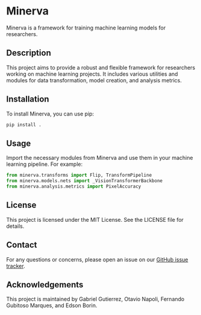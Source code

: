 # Minerva

Minerva is a framework for training machine learning models for researchers.

## Description

This project aims to provide a robust and flexible framework for researchers working on machine learning projects. It includes various utilities and modules for data transformation, model creation, and analysis metrics.

## Installation

To install Minerva, you can use pip:

```sh
pip install .
```

## Usage

Import the necessary modules from Minerva and use them in your machine learning pipeline. For example:

```python
from minerva.transforms import Flip, TransformPipeline
from minerva.models.nets import _VisionTransformerBackbone
from minerva.analysis.metrics import PixelAccuracy
```

## License

This project is licensed under the MIT License. See the LICENSE file for details.

## Contact

For any questions or concerns, please open an issue on our [GitHub issue tracker](https://github.com/discovery-unicamp/Minerva/issues).

## Acknowledgements

This project is maintained by Gabriel Gutierrez, Otavio Napoli, Fernando Gubitoso Marques, and Edson Borin.
